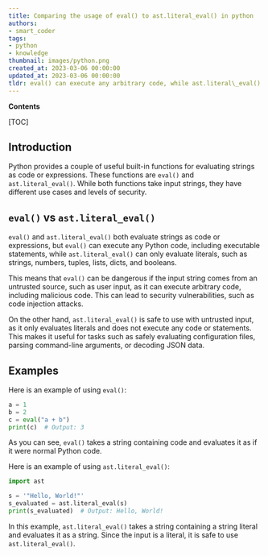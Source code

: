 ```yaml
---
title: Comparing the usage of eval() to ast.literal_eval() in python
authors:
- smart_coder
tags:
- python
- knowledge
thumbnail: images/python.png
created_at: 2023-03-06 00:00:00
updated_at: 2023-03-06 00:00:00
tldr: eval() can execute any arbitrary code, while ast.literal\_eval() can only evaluate a subset of Python expressions safely.
---
```


**Contents**

[TOC]

Introduction
------------

Python provides a couple of useful built-in functions for evaluating strings as code or expressions. These functions are `eval()` and `ast.literal_eval()`. While both functions take input strings, they have different use cases and levels of security.

`eval()` vs `ast.literal_eval()`
-------------------------------

`eval()` and `ast.literal_eval()` both evaluate strings as code or expressions, but `eval()` can execute any Python code, including executable statements, while `ast.literal_eval()` can only evaluate literals, such as strings, numbers, tuples, lists, dicts, and booleans.

This means that `eval()` can be dangerous if the input string comes from an untrusted source, such as user input, as it can execute arbitrary code, including malicious code. This can lead to security vulnerabilities, such as code injection attacks.

On the other hand, `ast.literal_eval()` is safe to use with untrusted input, as it only evaluates literals and does not execute any code or statements. This makes it useful for tasks such as safely evaluating configuration files, parsing command-line arguments, or decoding JSON data.

Examples
--------

Here is an example of using `eval()`:

```python
a = 1
b = 2
c = eval("a + b")
print(c)  # Output: 3
```

As you can see, `eval()` takes a string containing code and evaluates it as if it were normal Python code.

Here is an example of using `ast.literal_eval()`:

```python
import ast

s = '"Hello, World!"'
s_evaluated = ast.literal_eval(s)
print(s_evaluated)  # Output: Hello, World!
```

In this example, `ast.literal_eval()` takes a string containing a string literal and evaluates it as a string. Since the input is a literal, it is safe to use `ast.literal_eval()`.
